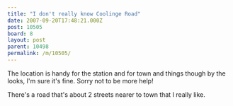 ```yaml
---
title: "I don't really know Coolinge Road"
date: 2007-09-20T17:48:21.000Z
post: 10505
board: 8
layout: post
parent: 10498
permalink: /m/10505/
---
```

The location is handy for the station and for town and things though by the looks, I'm sure it's fine. Sorry not to be more help!

There's a road that's about 2 streets nearer to town that I really like.
